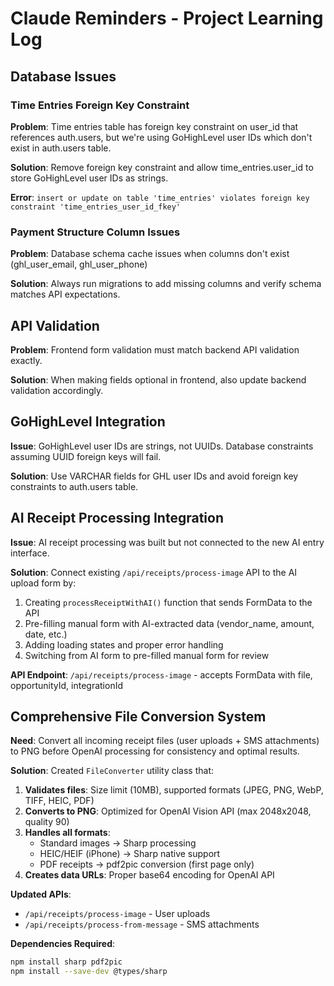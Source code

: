 # Claude Reminders - Project Learning Log

## Database Issues

### Time Entries Foreign Key Constraint
**Problem**: Time entries table has foreign key constraint on user_id that references auth.users, but we're using GoHighLevel user IDs which don't exist in auth.users table.

**Solution**: Remove foreign key constraint and allow time_entries.user_id to store GoHighLevel user IDs as strings.

**Error**: `insert or update on table 'time_entries' violates foreign key constraint 'time_entries_user_id_fkey'`

### Payment Structure Column Issues
**Problem**: Database schema cache issues when columns don't exist (ghl_user_email, ghl_user_phone)

**Solution**: Always run migrations to add missing columns and verify schema matches API expectations.

## API Validation
**Problem**: Frontend form validation must match backend API validation exactly.

**Solution**: When making fields optional in frontend, also update backend validation accordingly.

## GoHighLevel Integration
**Issue**: GoHighLevel user IDs are strings, not UUIDs. Database constraints assuming UUID foreign keys will fail.

**Solution**: Use VARCHAR fields for GHL user IDs and avoid foreign key constraints to auth.users table.

## AI Receipt Processing Integration
**Issue**: AI receipt processing was built but not connected to the new AI entry interface.

**Solution**: Connect existing `/api/receipts/process-image` API to the AI upload form by:
1. Creating `processReceiptWithAI()` function that sends FormData to the API
2. Pre-filling manual form with AI-extracted data (vendor_name, amount, date, etc.)
3. Adding loading states and proper error handling
4. Switching from AI form to pre-filled manual form for review

**API Endpoint**: `/api/receipts/process-image` - accepts FormData with file, opportunityId, integrationId

## Comprehensive File Conversion System
**Need**: Convert all incoming receipt files (user uploads + SMS attachments) to PNG before OpenAI processing for consistency and optimal results.

**Solution**: Created `FileConverter` utility class that:
1. **Validates files**: Size limit (10MB), supported formats (JPEG, PNG, WebP, TIFF, HEIC, PDF)
2. **Converts to PNG**: Optimized for OpenAI Vision API (max 2048x2048, quality 90)
3. **Handles all formats**: 
   - Standard images → Sharp processing
   - HEIC/HEIF (iPhone) → Sharp native support  
   - PDF receipts → pdf2pic conversion (first page only)
4. **Creates data URLs**: Proper base64 encoding for OpenAI API

**Updated APIs**:
- `/api/receipts/process-image` - User uploads
- `/api/receipts/process-from-message` - SMS attachments

**Dependencies Required**:
```bash
npm install sharp pdf2pic
npm install --save-dev @types/sharp
```